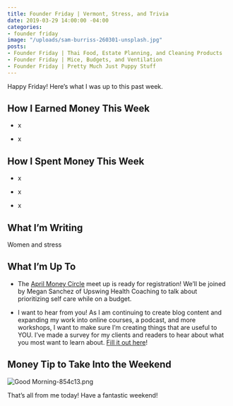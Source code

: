 ```yaml
---
title: Founder Friday | Vermont, Stress, and Trivia
date: 2019-03-29 14:00:00 -04:00
categories:
- founder friday
image: "/uploads/sam-burriss-260301-unsplash.jpg"
posts:
- Founder Friday | Thai Food, Estate Planning, and Cleaning Products
- Founder Friday | Mice, Budgets, and Ventilation
- Founder Friday | Pretty Much Just Puppy Stuff
---
```


Happy Friday! Here’s what I was up to this past week.

## **How I Earned Money This Week**

* x

* x

## **How I Spent Money This Week**

* x

* x

* x

## **What I’m Writing**

Women and stress

## **What I’m Up To**

* The [April Money Circle](https://www.eventbrite.com/e/money-circle-honoring-self-care-keeping-your-pockets-full-tickets-59004572264) meet up is ready for registration! We’ll be joined by Megan Sanchez of Upswing Health Coaching to talk about prioritizing self care while on a budget.

* I want to hear from you! As I am continuing to create blog content and expanding my work into online courses, a podcast, and more workshops, I want to make sure I’m creating things that are useful to YOU. I’ve made a survey for my clients and readers to hear about what you most want to learn about. [Fill it out here](https://docs.google.com/forms/d/e/1FAIpQLSedjARbOmwC3_EomplCDDmNze_ZVLHwymIhqJbNcNqvM6gWVg/viewform?usp=sf_link)!

## **Money Tip to Take Into the Weekend**

![Good Morning-854c13.png](/uploads/Good%20Morning-854c13.png)

That’s all from me today! Have a fantastic weekend!
